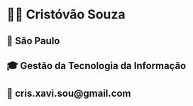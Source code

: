<h1 style="color:light-blue";> 👨‍💼 Cristóvão Souza</h1>
<h2> 📍   São Paulo</h2>
<h2> 🎓 Gestão da Tecnologia da Informação</h2>
<h2 >📧 cris.xavi.sou@gmail.com</h2>
